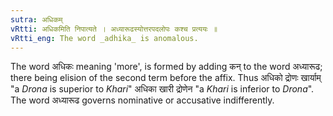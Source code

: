 ```yaml
---
sutra: अधिकम्
vRtti: अधिकमिति निपात्यते । अध्यारूढस्योत्तरपदलोपः कश्च प्रत्ययः ॥
vRtti_eng: The word _adhika_ is anomalous.
---
```

The word अधिकः meaning 'more', is formed by adding कन् to the word अध्यारूढ; there being elision of the second term before the affix. Thus अधिको द्रोणः खार्याम् "a _Drona_ is superior to _Khari_" अधिका खारी द्रोणेन "a _Khari_ is inferior to _Drona_". The word अध्यारूढ governs nominative or accusative indifferently.

